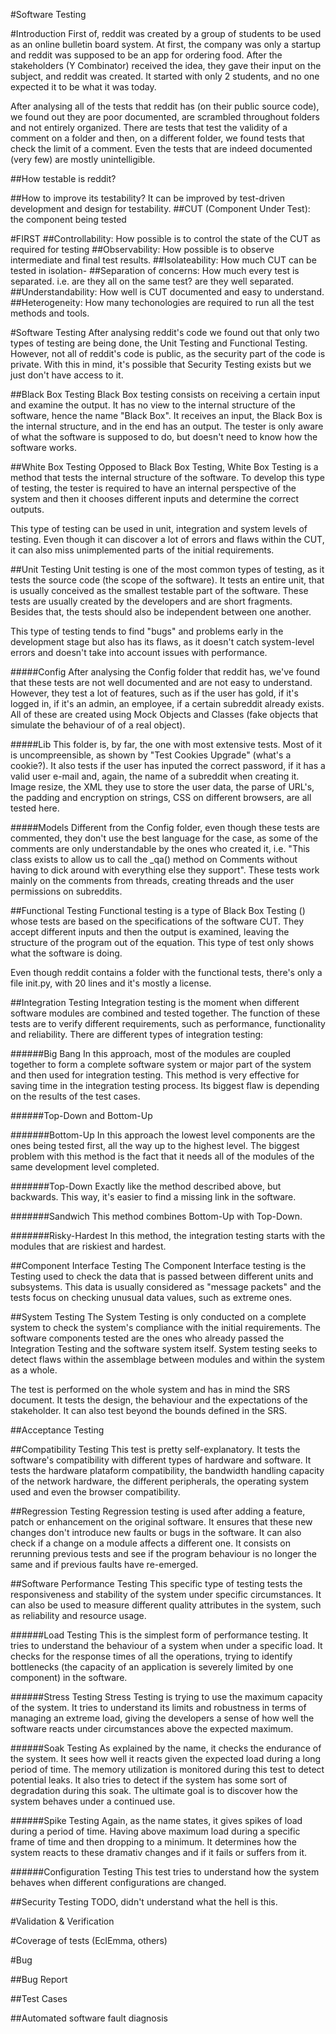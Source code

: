#Software Testing

#Introduction
First of, reddit was created by a group of students to be used as an online bulletin board system. At first, the company was only a startup and reddit was supposed to be an app for ordering food. After the stakeholders (Y Combinator) received the idea, they gave their input on the subject, and reddit was created. It started with only 2 students, and no one expected it to be what it was today.

After analysing all of the tests that reddit has (on their public source code), we found out they are poor documented, are scrambled throughout folders and not entirely organized. There are tests that test the validity of a comment on a folder and then, on a different folder, we found tests that check the limit of a comment. Even the tests that are indeed documented (very few) are mostly unintelligible.

##How testable is reddit?

##How to improve its testability?
It can be improved by test-driven development and design for testability.
##CUT (Component Under Test): the component being tested

#FIRST
##Controllability: How possible is to control the state of the CUT as required for testing
##Observability: How possible is to observe intermediate and final test results.
##Isolateability: How much CUT can be tested in isolation-
##Separation of concerns: How much every test is separated. i.e. are they all on the same test? are they well separated.
##Understandability: How well is CUT documented and easy to understand.
##Heterogeneity: How many techonologies are required to run all the test methods and tools.


#Software Testing
After analysing reddit's code we found out that only two types of testing are being done, the Unit Testing and Functional Testing. However, not all of reddit's code is public, as the security part of the code is private. With this in mind, it's possible that Security Testing exists but we just don't have access to it.

##Black Box Testing
Black Box testing consists on receiving a certain input and examine the output. It has no view to the internal structure of the software, hence the name "Black Box". It receives an input, the Black Box is the internal structure, and in the end has an output. The tester is only aware of what the software is supposed to do, but doesn't need to know how the software works.

##White Box Testing
Opposed to Black Box Testing, White Box Testing is a method that tests the internal structure of the software. To develop this type of testing, the tester is required to have an internal perspective of the system and then it chooses different inputs and determine the correct outputs.

This type of testing can be used in unit, integration and system levels of testing. Even though it can discover a lot of errors and flaws within the CUT, it can also miss unimplemented parts of the initial requirements.

##Unit Testing
Unit testing is one of the most common types of testing, as it tests the source code (the scope of the software). It tests an entire unit, that is usually conceived as the smallest testable part of the software. These tests are usually created by the developers and are short fragments. Besides that, the tests should also be independent between one another.

This type of testing tends to find "bugs" and problems early in the development stage but also has its flaws, as it doesn't catch system-level errors and doesn't take into account issues with performance.

#####Config
After analysing the Config folder that reddit has, we've found that these tests are not well documented and are not easy to understand. However, they test a lot of features, such as if the user has gold, if it's logged in, if it's an admin, an employee, if a certain subreddit already exists. All of these are created using Mock Objects and Classes (fake objects that simulate the behaviour of of a real object).

#####Lib
This folder is, by far, the one with most extensive tests. Most of it is uncompreensible, as shown by "Test Cookies Upgrade" (what's a cookie?). It also tests if the user has inputed the correct password,  if it has a valid user e-mail and, again, the name of a subreddit when creating it. Image resize, the XML they use to store the user data, the parse of URL's, the padding and encryption on strings, CSS on different browsers, are all tested here.

#####Models
Different from the Config folder, even though these tests are commented, they don't use the best language for the case, as some of the comments are only understandable by the ones who created it, i.e. "This class exists to allow us to call the _qa() method on Comments without having to dick around with everything else they support". These tests work mainly on the comments from threads, creating threads and the user permissions on subreddits.

##Functional Testing
Functional testing is a type of Black Box Testing () whose tests are based on the specifications of the software CUT. They accept different inputs and then the output is examined, leaving the structure of the program out of the equation. This type of test only shows what the software is doing.

Even though reddit contains a folder with the functional tests, there's only a file init.py, with 20 lines and it's mostly a license.

##Integration Testing
Integration testing is the moment when different software modules are combined and tested together. The function of these tests are to verify different requirements, such as performance, functionality and reliability. There are different types of integration testing:

######Big Bang
In this approach, most of the modules are coupled together to form a complete software system or major part of the system and then used for integration testing. This method is very effective for saving time in the integration testing process. Its biggest flaw is depending on the results of the test cases.

######Top-Down and Bottom-Up

#######Bottom-Up
In this approach the lowest level components are the ones being tested first, all the way up to the highest level. The biggest problem with this method is the fact that it needs all of the modules of the same development level completed.

#######Top-Down
Exactly like the method described above, but backwards. This way, it's easier to find a missing link in the software.

#######Sandwich
This method combines Bottom-Up with Top-Down.

#######Risky-Hardest
In this method, the integration testing starts with the modules that are riskiest and hardest.

##Component Interface Testing
The Component Interface testing is the Testing used to check the data that is passed between different units and subsystems. This data is usually considered as "message packets" and the tests focus on checking unusual data values, such as extreme ones.

##System Testing
The System Testing is only conducted on a complete system to check the system's compliance with the initial requirements. The software components tested are the ones who already passed the Integration Testing and the software system itself. System testing seeks to detect flaws within the assemblage between modules and within the system as a whole.

The test is performed on the whole system and has in mind the SRS document. It tests the design, the behaviour and the expectations of the stakeholder. It can also test beyond the bounds defined in the SRS.

##Acceptance Testing 

##Compatibility Testing
This test is pretty self-explanatory. It tests the software's compatibility with different types of hardware and software. It tests the hardware plataform compatibility, the bandwidth handling capacity of the network hardware, the different peripherals, the operating system used and even the browser compatibility.

##Regression Testing
Regression testing is used after adding a feature, patch or enhancement on the original software. It ensures that these new changes don't introduce new faults or bugs in the software. It can also check if a change on a module affects a different one. It consists on rerunning previous tests and see if the program behaviour is no longer the same and if previous faults have re-emerged.

##Software Performance Testing
This specific type of testing tests the responsiveness and stability of the system under specific circumstances. It can also be used to measure different quality attributes in the system, such as reliability and resource usage.

######Load Testing
This is the simplest form of performance testing. It tries to understand the behaviour of a system when under a specific load. It checks for the response times of all the operations, trying to identify bottlenecks (the capacity of an application is severely limited by one component) in the software.

######Stress Testing
Stress Testing is trying to use the maximum capacity of the system. It tries to understand its limits and robustness in terms of managing an extreme load, giving the developers a sense of how well the software reacts under circumstances above the expected maximum.

######Soak Testing
As explained by the name, it checks the endurance of the system. It sees how well it reacts given the expected load during a long period of time. The memory utilization is monitored during this test to detect potential leaks. It also tries to detect if the system has some sort of degradation during this soak. The ultimate goal is to discover how the system behaves under a continued use.

######Spike Testing
Again, as the name states, it gives spikes of load during a period of time. Having above maximum load during a specific frame of time and then dropping to a minimum. It determines how the system reacts to these dramativ changes and if it fails or suffers from it.

######Configuration Testing
This test tries to understand how the system behaves when different configurations are changed.

##Security Testing
TODO, didn't understand what the hell is this.

#Validation & Verification


#Coverage of tests (EclEmma, others)


#Bug

##Bug Report

##Test Cases

##Automated software fault diagnosis